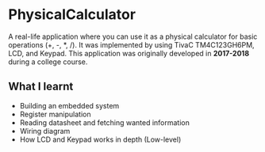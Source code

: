 # PhysicalCalculator

A real-life application where you can use it as a physical calculator for basic operations (+, -, *, /). It was implemented by using TivaC TM4C123GH6PM, LCD, and Keypad.
This application was originally developed in **2017-2018** during a college course.

## What I learnt

* Building an embedded system
* Register manipulation
* Reading datasheet and fetching wanted information
* Wiring diagram
* How LCD and Keypad works in depth (Low-level)
